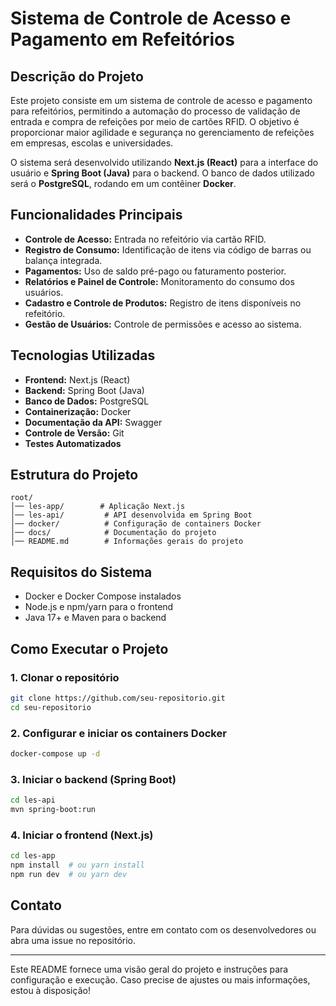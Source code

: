 # Sistema de Controle de Acesso e Pagamento em Refeitórios

## Descrição do Projeto
Este projeto consiste em um sistema de controle de acesso e pagamento para refeitórios, permitindo a automação do processo de validação de entrada e compra de refeições por meio de cartões RFID. O objetivo é proporcionar maior agilidade e segurança no gerenciamento de refeições em empresas, escolas e universidades.

O sistema será desenvolvido utilizando **Next.js (React)** para a interface do usuário e **Spring Boot (Java)** para o backend. O banco de dados utilizado será o **PostgreSQL**, rodando em um contêiner **Docker**.

## Funcionalidades Principais
- **Controle de Acesso:** Entrada no refeitório via cartão RFID.
- **Registro de Consumo:** Identificação de itens via código de barras ou balança integrada.
- **Pagamentos:** Uso de saldo pré-pago ou faturamento posterior.
- **Relatórios e Painel de Controle:** Monitoramento do consumo dos usuários.
- **Cadastro e Controle de Produtos:** Registro de itens disponíveis no refeitório.
- **Gestão de Usuários:** Controle de permissões e acesso ao sistema.

## Tecnologias Utilizadas
- **Frontend:** Next.js (React)
- **Backend:** Spring Boot (Java)
- **Banco de Dados:** PostgreSQL
- **Containerização:** Docker
- **Documentação da API:** Swagger
- **Controle de Versão:** Git
- **Testes Automatizados**

## Estrutura do Projeto
```
root/
│── les-app/        # Aplicação Next.js
│── les-api/         # API desenvolvida em Spring Boot
│── docker/          # Configuração de containers Docker
│── docs/            # Documentação do projeto
│── README.md        # Informações gerais do projeto
```

## Requisitos do Sistema
- Docker e Docker Compose instalados
- Node.js e npm/yarn para o frontend
- Java 17+ e Maven para o backend

## Como Executar o Projeto
### 1. Clonar o repositório
```bash
git clone https://github.com/seu-repositorio.git
cd seu-repositorio
```

### 2. Configurar e iniciar os containers Docker
```bash
docker-compose up -d
```

### 3. Iniciar o backend (Spring Boot)
```bash
cd les-api
mvn spring-boot:run
```

### 4. Iniciar o frontend (Next.js)
```bash
cd les-app
npm install  # ou yarn install
npm run dev  # ou yarn dev
```

## Contato
Para dúvidas ou sugestões, entre em contato com os desenvolvedores ou abra uma issue no repositório.

---

Este README fornece uma visão geral do projeto e instruções para configuração e execução. Caso precise de ajustes ou mais informações, estou à disposição!


